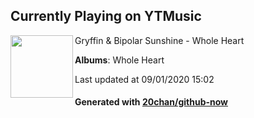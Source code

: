 ## Currently Playing on YTMusic

[<img align="left" width="100" src="https://lh3.googleusercontent.com/6fC0bRTWcV5IQmVm4P_4QoHkygZUV2c6Ay1k4oINYjg6LsgilNAzS5PxKQ7H_s3YGHtXE6W-26Z1nWc">](https://music.youtube.com/channel/UCO4t4bsN65024PXQUnENGkw)

Gryffin & Bipolar Sunshine - Whole Heart

**Albums**: Whole Heart

Last updated at 09/01/2020 15:02

#### Generated with [20chan/github-now](https://github.com/20chan/github-now)


<!--
**20chan/20chan** is a ✨ _special_ ✨ repository because its `README.md` (this file) appears on your GitHub profile.

Here are some ideas to get you started:

- 🔭 I’m currently working on ...
- 🌱 I’m currently learning ...
- 👯 I’m looking to collaborate on ...
- 🤔 I’m looking for help with ...
- 💬 Ask me about ...
- 📫 How to reach me: ...
- 😄 Pronouns: ...
- ⚡ Fun fact: ...
-->
